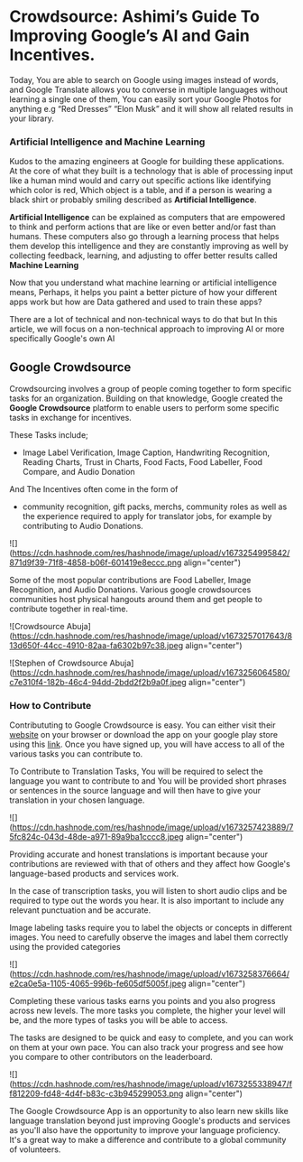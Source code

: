 # Crowdsource: Ashimi’s Guide To Improving Google’s AI and Gain Incentives.

Today, You are able to search on Google using images instead of words, and Google Translate allows you to converse in multiple languages without learning a single one of them, You can easily sort your Google Photos for anything e.g “Red Dresses” “Elon Musk” and it will show all related results in your library.

### Artificial Intelligence and Machine Learning

Kudos to the amazing engineers at Google for building these applications. At the core of what they built is a technology that is able of processing input like a human mind would and carry out specific actions like identifying which color is red, Which object is a table, and if a person is wearing a black shirt or probably smiling described as **Artificial Intelligence**.

**Artificial Intelligence** can be explained as computers that are empowered to think and perform actions that are like or even better and/or fast than humans. These computers also go through a learning process that helps them develop this intelligence and they are constantly improving as well by collecting feedback, learning, and adjusting to offer better results called **Machine Learning**

Now that you understand what machine learning or artificial intelligence means, Perhaps, it helps you paint a better picture of how your different apps work but how are Data gathered and used to train these apps?

There are a lot of technical and non-technical ways to do that but In this article, we will focus on a non-technical approach to improving AI or more specifically Google's own AI

## **Google Crowdsource**

Crowdsourcing involves a group of people coming together to form specific tasks for an organization. Building on that knowledge, Google created the **Google Crowdsource** platform to enable users to perform some specific tasks in exchange for incentives.

These Tasks include;

* Image Label Verification, Image Caption, Handwriting Recognition, Reading Charts, Trust in Charts, Food Facts, Food Labeller, Food Compare, and Audio Donation
    

And The Incentives often come in the form of

* community recognition, gift packs, merchs, community roles as well as the experience required to apply for translator jobs, for example by contributing to Audio Donations.
    

![](https://cdn.hashnode.com/res/hashnode/image/upload/v1673254995842/871d9f39-71f8-4858-b06f-601419e8eccc.png align="center")

Some of the most popular contributions are Food Labeller, Image Recognition, and Audio Donations. Various google crowdsources communities host physical hangouts around them and get people to contribute together in real-time.

![Crowdsource Abuja](https://cdn.hashnode.com/res/hashnode/image/upload/v1673257017643/813d650f-44cc-4910-82aa-fa6302b97c38.jpeg align="center")

![Stephen of Crowdsource Abuja](https://cdn.hashnode.com/res/hashnode/image/upload/v1673256064580/c7e310f4-182b-46c4-94dd-2bdd2f2b9a0f.jpeg align="center")

### How to Contribute

Contribututing to Google Crowdsource is easy. You can either visit their [website](https://crowdsource.google.com/home) on your browser or download the app on your google play store using this [link](https://crowdsource.app.goo.gl/ce2C). Once you have signed up, you will have access to all of the various tasks you can contribute to.

To Contribute to Translation Tasks, You will be required to select the language you want to contribute to and You will be provided short phrases or sentences in the source language and will then have to give your translation in your chosen language.

![](https://cdn.hashnode.com/res/hashnode/image/upload/v1673257423889/75fc824c-043d-48de-a971-89a9ba1cccc8.jpeg align="center")

Providing accurate and honest translations is important because your contributions are reviewed with that of others and they affect how Google's language-based products and services work.

In the case of transcription tasks, you will listen to short audio clips and be required to type out the words you hear. It is also important to include any relevant punctuation and be accurate.

Image labeling tasks require you to label the objects or concepts in different images. You need to carefully observe the images and label them correctly using the provided categories

![](https://cdn.hashnode.com/res/hashnode/image/upload/v1673258376664/e2ca0e5a-1105-4065-996b-fe605df5005f.jpeg align="center")

Completing these various tasks earns you points and you also progress across new levels. The more tasks you complete, the higher your level will be, and the more types of tasks you will be able to access.

The tasks are designed to be quick and easy to complete, and you can work on them at your own pace. You can also track your progress and see how you compare to other contributors on the leaderboard.

![](https://cdn.hashnode.com/res/hashnode/image/upload/v1673255338947/ff812209-fd48-4d4f-b83c-c3b945299053.png align="center")

The Google Crowdsource App is an opportunity to also learn new skills like language translation beyond just improving Google's products and services as you'll also have the opportunity to improve your language proficiency. It's a great way to make a difference and contribute to a global community of volunteers.